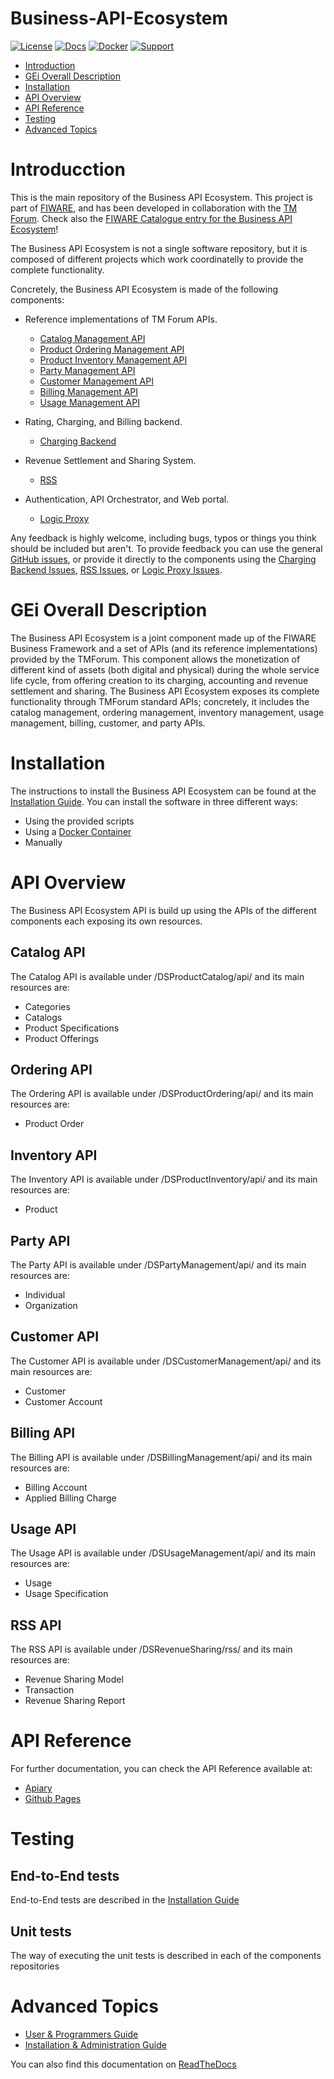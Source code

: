 # Business-API-Ecosystem

[![License](https://img.shields.io/badge/license-AGPL%20v3-blue.svg?style=flat)](http://www.gnu.org/licenses/agpl.html) [![Docs](https://img.shields.io/badge/docs-latest-brightgreen.svg?style=flat)](http://business-api-ecosystem.readthedocs.io/en/latest/) [![Docker](https://img.shields.io/docker/pulls/fiware/biz-ecosystem.svg)](https://hub.docker.com/r/fiware/biz-ecosystem) [![Support](https://img.shields.io/badge/support-askbot-yellowgreen.svg)](https://ask.fiware.org)

 * [Introduction](#introduction)
 * [GEi Overall Description](#gei-overall-description)
 * [Installation](#build-and-install)
 * [API Overview](#api-overview)
 * [API Reference](#api-reference)
 * [Testing](#testing)
 * [Advanced Topics](#advanced-topics)

# Introducction

This is the main repository of the Business API Ecosystem. This project is part of [FIWARE](https://www.fiware.org), and has been developed in 
collaboration with the [TM Forum](https://www.tmforum.org/). Check also the [FIWARE Catalogue entry for the Business API Ecosystem](https://catalogue.fiware.org)!

The Business API Ecosystem is not a single software repository, but it is composed of different projects which work coordinatelly to provide the complete functionality.

Concretely, the Business API Ecosystem is made of the following components:

* Reference implementations of TM Forum APIs.
    * [Catalog Management API](https://github.com/FIWARE-TMForum/DSPRODUCTCATALOG2)
    * [Product Ordering Management API](https://github.com/FIWARE-TMForum/DSPRODUCTORDERING)
    * [Product Inventory Management API](https://github.com/FIWARE-TMForum/DSPRODUCTINVENTORY)
    * [Party Management API](https://github.com/FIWARE-TMForum/DSPARTYMANAGEMENT)
    * [Customer Management API](https://github.com/FIWARE-TMForum/DSCUSTOMER)
    * [Billing Management API](https://github.com/FIWARE-TMForum/DSBILLINGMANAGEMENT)
    * [Usage Management API](https://github.com/FIWARE-TMForum/DSUSAGEMANAGEMENT)

* Rating, Charging, and Billing backend.
    * [Charging Backend](https://github.com/FIWARE-TMForum/business-ecosystem-charging-backend)

* Revenue Settlement and Sharing System.
    * [RSS](https://github.com/FIWARE-TMForum/business-ecosystem-rss)

* Authentication, API Orchestrator, and Web portal.
    * [Logic Proxy](https://github.com/FIWARE-TMForum/business-ecosystem-logic-proxy)

Any feedback is highly welcome, including bugs, typos or things you think should be included but aren't. To provide feedback you can use the 
general [GitHub issues](https://github.com/FIWARE-TMForum/Business-API-Ecosystem/issues/new), or provide it directly to the components using the [Charging Backend Issues](https://github.com/FIWARE-TMForum/business-ecosystem-charging-backend/issues/new), [RSS Issues](https://github.com/FIWARE-TMForum/business-ecosystem-rss/issues/new), or [Logic Proxy Issues](https://github.com/FIWARE-TMForum/business-ecosystem-logic-proxy/issues/new).

# GEi Overall Description

The Business API Ecosystem is a joint component made up of the FIWARE Business Framework and a set of APIs (and its reference implementations) provided by the TMForum. This component allows the monetization of different kind of assets (both digital and physical) during the whole service life cycle, from offering creation to its charging, accounting and revenue settlement and sharing. The Business API Ecosystem exposes its complete functionality through TMForum standard APIs; concretely, it includes the catalog management, ordering management, inventory management, usage management, billing, customer, and party APIs.

# Installation

The instructions to install the Business API Ecosystem can be found at the [Installation Guide](http://business-api-ecosystem.readthedocs.io/en/latest/installation-administration-guide.html). You can install the software in three different ways:

* Using the provided scripts
* Using a [Docker Container]()
* Manually

# API Overview

The Business API Ecosystem API is build up using the APIs of the different components each exposing its own resources.

## Catalog API

The Catalog API is available under /DSProductCatalog/api/ and its main resources are:

* Categories
* Catalogs
* Product Specifications
* Product Offerings

## Ordering API

The Ordering API is available under /DSProductOrdering/api/ and its main resources are:

* Product Order

## Inventory API

The Inventory API is available under /DSProductInventory/api/ and its main resources are:

* Product

## Party API

The Party API is available under /DSPartyManagement/api/ and its main resources are:

* Individual
* Organization

## Customer API

The Customer API is available under /DSCustomerManagement/api/ and its main resources are:

* Customer
* Customer Account

## Billing API

The Billing API is available under /DSBillingManagement/api/ and its main resources are:

* Billing Account
* Applied Billing Charge

## Usage API

The Usage API is available under /DSUsageManagement/api/ and its main resources are:

* Usage
* Usage Specification

## RSS API

The RSS API is available under /DSRevenueSharing/rss/ and its main resources are:

* Revenue Sharing Model
* Transaction
* Revenue Sharing Report

# API Reference

For further documentation, you can check the API Reference available at:

* [Apiary](http://docs.fiwaretmfbizecosystem.apiary.io) 
* [Github Pages](https://fiware-tmforum.github.io/Business-API-Ecosystem/)

# Testing

## End-to-End tests

End-to-End tests are described in the [Installation Guide](http://business-api-ecosystem.readthedocs.io/en/latest/installation-administration-guide.html#end-to-end-testing)

## Unit tests

The way of executing the unit tests is described in each of the components repositories

# Advanced Topics

* [User & Programmers Guide](doc/user-programmer-guide.rst)
* [Installation & Administration Guide](doc/installation-administration-guide.rst)

You can also find this documentation on [ReadTheDocs](http://business-api-ecosystem.readthedocs.io)
